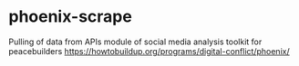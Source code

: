 # phoenix-scrape
Pulling of data from APIs module of social media analysis toolkit for peacebuilders https://howtobuildup.org/programs/digital-conflict/phoenix/
